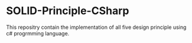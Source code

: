 # SOLID-Principle-CSharp
This repositry contain the implementation of all five design principle using c# progrmming language.
